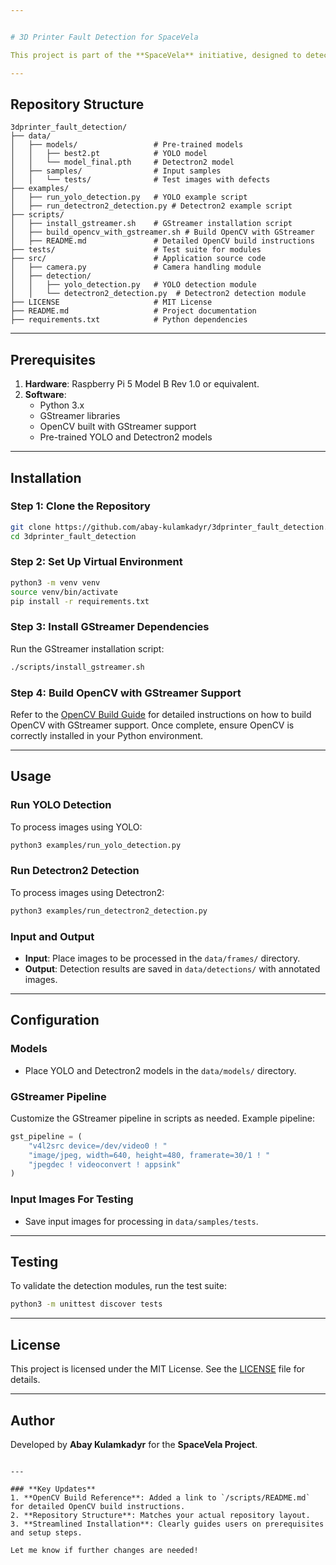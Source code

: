 ```yaml
---


# 3D Printer Fault Detection for SpaceVela

This project is part of the **SpaceVela** initiative, designed to detect anomalies in 3D printer operations by analyzing captured images using AI-based object detection models, including YOLO and Detectron2. The system processes images(taken from a camera) and provides annotated outputs highlighting detected faults.

---
```


## Repository Structure

```plaintext
3dprinter_fault_detection/
├── data/
│   ├── models/                 # Pre-trained models
│   │   ├── best2.pt            # YOLO model
│   │   └── model_final.pth     # Detectron2 model
│   ├── samples/                # Input samples
│   │   └── tests/              # Test images with defects
├── examples/
│   ├── run_yolo_detection.py   # YOLO example script
│   ├── run_detectron2_detection.py # Detectron2 example script
├── scripts/
│   ├── install_gstreamer.sh    # GStreamer installation script
│   ├── build_opencv_with_gstreamer.sh # Build OpenCV with GStreamer
│   ├── README.md               # Detailed OpenCV build instructions
├── tests/                      # Test suite for modules
├── src/                        # Application source code
│   ├── camera.py               # Camera handling module
│   ├── detection/
│   │   ├── yolo_detection.py   # YOLO detection module
│   │   └── detectron2_detection.py  # Detectron2 detection module
├── LICENSE                     # MIT License
├── README.md                   # Project documentation
├── requirements.txt            # Python dependencies
```

---

## Prerequisites

1. **Hardware**: Raspberry Pi 5 Model B Rev 1.0 or equivalent.
2. **Software**:
   - Python 3.x
   - GStreamer libraries
   - OpenCV built with GStreamer support
   - Pre-trained YOLO and Detectron2 models

---

## Installation

### Step 1: Clone the Repository
```bash
git clone https://github.com/abay-kulamkadyr/3dprinter_fault_detection.git
cd 3dprinter_fault_detection
```

### Step 2: Set Up Virtual Environment
```bash
python3 -m venv venv
source venv/bin/activate
pip install -r requirements.txt
```

### Step 3: Install GStreamer Dependencies
Run the GStreamer installation script:
```bash
./scripts/install_gstreamer.sh
```

### Step 4: Build OpenCV with GStreamer Support
Refer to the [OpenCV Build Guide](scripts/README.md) for detailed instructions on how to build OpenCV with GStreamer support. Once complete, ensure OpenCV is correctly installed in your Python environment.

---

## Usage

### **Run YOLO Detection**
To process images using YOLO:
```bash
python3 examples/run_yolo_detection.py
```

### **Run Detectron2 Detection**
To process images using Detectron2:
```bash
python3 examples/run_detectron2_detection.py
```

### **Input and Output**
- **Input**: Place images to be processed in the `data/frames/` directory.
- **Output**: Detection results are saved in `data/detections/` with annotated images.

---

## Configuration

### **Models**
- Place YOLO and Detectron2 models in the `data/models/` directory.

### **GStreamer Pipeline**
Customize the GStreamer pipeline in scripts as needed. Example pipeline:
```python
gst_pipeline = (
    "v4l2src device=/dev/video0 ! "
    "image/jpeg, width=640, height=480, framerate=30/1 ! "
    "jpegdec ! videoconvert ! appsink"
)
```

### **Input Images For Testing**
- Save input images for processing in `data/samples/tests`.

---

## Testing

To validate the detection modules, run the test suite:
```bash
python3 -m unittest discover tests
```

---

## License

This project is licensed under the MIT License. See the [LICENSE](LICENSE) file for details.

---

## Author

Developed by **Abay Kulamkadyr** for the **SpaceVela Project**.

```

---

### **Key Updates**
1. **OpenCV Build Reference**: Added a link to `/scripts/README.md` for detailed OpenCV build instructions.
2. **Repository Structure**: Matches your actual repository layout.
3. **Streamlined Installation**: Clearly guides users on prerequisites and setup steps.

Let me know if further changes are needed!
